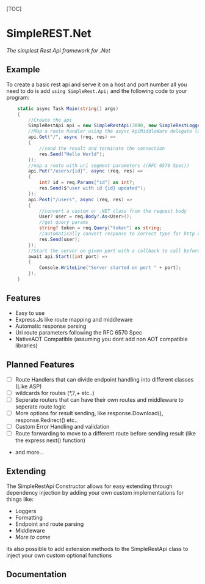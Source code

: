 [TOC]

# SimpleREST.Net

_The simplest Rest Api framework for .Net_

## Example

To create a basic rest api and serve it on a host and port number all you need to do is add `using SimpleRest.Api;` and the following code to your program:

```csharp
    static async Task Main(string[] args)
    {
        //Create the api
        SimpleRestApi api = new SimpleRestApi(3000, new SimpleRestLogger(SimpleRestLogLevel.DEBUG));
        //Map a route handler using the async ApiMiddleWare delegate (allows for async code)
        api.Get("/", async (req, res) =>
        {
            //send the result and terminate the connection
            res.Send("Hello World");
        });
        //map a route with uri segment parameters ((RFC 6570 Spec))
        api.Put("/users/{id}", async (req, res) =>
        {
            int? id = req.Params["id"] as int?;
            res.Send($"user with id {id} updated");
        });
        api.Post("/users", async (req, res) =>
        {
            //convert a custom or .NET class from the request body
            User? user = req.Body?.As<User>();
            //get query params
            string? token = req.Query["token"] as string;
            //automatically convert response to correct type for http content type standard, in this case JSON for classes
            res.Send(user);
        });
        //Start the server on given port with a callback to call before continuing with the rest of the server functions
        await api.Start((int port) =>
        {
            Console.WriteLine("Server started on port " + port);
        });
    }
```

## Features

- Easy to use
- Express.Js like route mapping and middleware
- Automatic response parsing
- Uri route parameters following the RFC 6570 Spec
- NativeAOT Compatible (assuming you dont add non AOT compatible libraries)

## Planned Features

- [ ] Route Handlers that can divide endpoint handling into different classes (Like ASP)
- [ ] wildcards for routes (\*,?,+ etc..)
- [ ] Seperate routers that can have their own routes and middleware to seperate route logic
- [ ] More options for result sending, like response.Download(), response.Redirect() etc..
- [ ] Custom Error Handling and validation
- [ ] Route forwarding to move to a different route before sending result (like the express next() function)
- and more...

## Extending

The SimpleRestApi Constructor allows for easy extending through dependency injection by adding your own custom implementations for things like:

- Loggers
- Formatting
- Endpoint and route parsing
- Middleware
- _More to come_

its also possible to add extension methods to the SimpleRestApi class to inject your own custom optional functions

## Documentation
